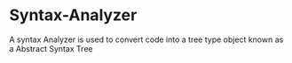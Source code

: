 # Syntax-Analyzer
A syntax Analyzer is used to convert code into a tree type object known as a Abstract Syntax Tree
